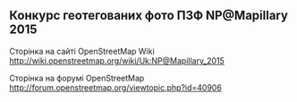 ## Конкурс геотегованих фото ПЗФ NP@Mapillary 2015

Cторінка на сайті OpenStreetMap Wiki
http://wiki.openstreetmap.org/wiki/Uk:NP@Mapillary_2015

Cторінка на форумі OpenStreetMap
http://forum.openstreetmap.org/viewtopic.php?id=40906
